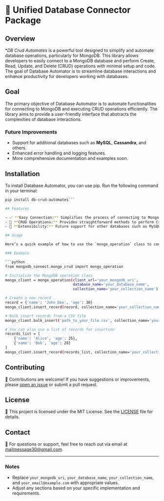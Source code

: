 # 🚀 Unified Database Connector Package

## Overview

**DB Crud Automates* is a powerful tool designed to simplify and automate database operations, particularly for MongoDB. This library allows developers to easily connect to a MongoDB database and perform Create, Read, Update, and Delete (CRUD) operations with minimal setup and code. The goal of Database Automator is to streamline database interactions and enhance productivity for developers working with databases.

## Goal

The primary objective of Database Automator is to automate functionalities for connecting to MongoDB and executing CRUD operations efficiently. The library aims to provide a user-friendly interface that abstracts the complexities of database interactions.

### Future Improvements

- Support for additional databases such as **MySQL**, **Cassandra**, and others.
- Enhanced error handling and logging features.
- More comprehensive documentation and examples soon.

## Installation

To install Database Automator, you can use pip. Run the following command in your terminal:

```bash
pip install db-crud-automates```

## Features

- ✅ **Easy Connection:** Simplifies the process of connecting to MongoDB.
- 🔄 **CRUD Operations:** Provides straightforward methods to perform Create, Read, Update, and Delete operations.
- 🌱 **Extensibility:** Future support for other databases such as MySQL and Cassandra.

## Usage

Here’s a quick example of how to use the `mongo_operation` class to connect to a MongoDB database and perform CRUD operations:

### Example

```python
from mongodb_connect.mongo_crud import mongo_operation

# Initialize the MongoDB operation class
mongo_client = mongo_operation(client_url='your_mongodb_uri', 
                               database_name='your_database_name', 
                               collection_name='your_collection_name')

# Create a new record
record = {'name': 'John Doe', 'age': 30}
mongo_client.insert_record(record, collection_name='your_collection_name')

# Bulk insert records from a CSV file
mongo_client.bulk_insert('path_to_your_file.csv', collection_name='your_collection_name')

# You can also use a list of records for insertion
records_list = [
    {'name': 'Alice', 'age': 25},
    {'name': 'Bob', 'age': 28}
]
mongo_client.insert_record(records_list, collection_name='your_collection_name')
```

## Contributing

🤝 Contributions are welcome! If you have suggestions or improvements, please [open an issue](https://github.com/shaheennabi/Unified-Database-Connector-Package/issues) or submit a pull request.

## License

📝 This project is licensed under the MIT License. See the [LICENSE](./LICENSE) file for details.

## Contact

📧 For questions or support, feel free to reach out via email at [mailmessage30@gmail.com](mailto:mailmessage30@gmail.com).

---

### Notes

- Replace `your_mongodb_uri`, `your_database_name`, `your_collection_name`, and `your_email@example.com` with appropriate values.
- Adjust any sections based on your specific implementation and requirements.
